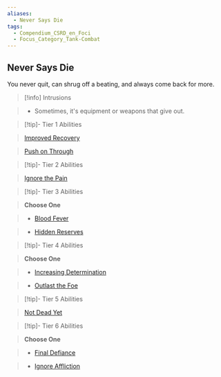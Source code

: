 ```yaml
---
aliases:
  - Never Says Die
tags:
  - Compendium_CSRD_en_Foci
  - Focus_Category_Tank-Combat
---
```

  
    
## Never Says Die    
You never quit, can shrug off a beating, and always come back for more.    
  
>[!info] Intrusions    
>- Sometimes, it's equipment or weapons that give out.    
  
  
>[!tip]- Tier 1 Abilities    
> [Improved Recovery](Improved-Recovery.md)    
> [Push on Through](Push-on-Through.md)    
  
  
>[!tip]- Tier 2 Abilities    
> [Ignore the Pain](Ignore-the-Pain.md)    
  
  
>[!tip]- Tier 3 Abilities    
> **Choose One**    
>- [Blood Fever](Blood-Fever.md)    
>- [Hidden Reserves](Hidden-Reserves.md)    
  
  
>[!tip]- Tier 4 Abilities    
> **Choose One**    
>- [Increasing Determination](Increasing-Determination.md)    
>- [Outlast the Foe](Outlast-the-Foe.md)    
  
  
>[!tip]- Tier 5 Abilities    
> [Not Dead Yet](Not-Dead-Yet.md)    
  
  
>[!tip]- Tier 6 Abilities    
> **Choose One**    
>- [Final Defiance](Final-Defiance.md)    
>- [Ignore Affliction](Ignore-Affliction.md)
